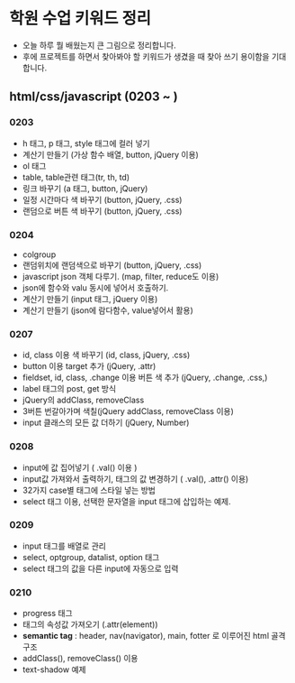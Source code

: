 # 학원 수업 키워드 정리
- 오늘 하루 뭘 배웠는지 큰 그림으로 정리합니다.
- 후에 프로젝트를 하면서 찾아봐야 할 키워드가 생겼을 때 찾아 쓰기 용이함을 기대합니다.

## html/css/javascript (0203 ~ )
### 0203
- h 태그, p 태그, style 태그에 컬러 넣기
- 계산기 만들기 (가상 함수 배열, button, jQuery 이용)
- ol 태그
- table, table관련 태그(tr, th, td)
- 링크 바꾸기 (a 태그, button, jQuery)
- 일정 시간마다 색 바꾸기 (button, jQuery, .css)
- 랜덤으로 버튼 색 바꾸기 (button, jQuery, .css)
### 0204
- colgroup
- 랜덤위치에 랜덤색으로 바꾸기 (button, jQuery, .css)
- javascript json 객체 다루기. (map, filter, reduce도 이용)
- json에 함수와 valu 동시에 넣어서 호출하기.
- 계산기 만들기 (input 태그, jQuery 이용)
- 계산기 만들기 (json에 람다함수, value넣어서 활용)
### 0207
- id, class 이용 색 바꾸기 (id, class, jQuery, .css)
- button 이용 target 추가 (jQuery, .attr)
- fieldset, id, class, .change 이용 버튼 색 추가 (jQuery, .change, .css,)
- label 태그의 post, get 방식
- jQuery의 addClass, removeClass
- 3버튼 번갈아가며 색칠(jQuery addClass, removeClass 이용)
- input 클래스의 모든 값 더하기 (jQuery, Number)
### 0208
- input에 값 집어넣기 ( .val() 이용 )
- input값 가져와서 출력하기, 태그의 값 변경하기 ( .val(), .attr() 이용)
- 32가지 case별 태그에 스타일 넣는 방법
- select 태그 이용, 선택한 문자열을 input 태그에 삽입하는 예제.
### 0209
- input 태그를 배열로 관리
- select, optgroup, datalist, option 태그
- select 태그의 값을 다른 input에 자동으로 입력
### 0210
- progress 태그
- 태그의 속성값 가져오기 (.attr(element))
- <strong>semantic tag</strong> : header, nav(navigator), main, fotter 로 이루어진 html 골격 구조
- addClass(), removeClass() 이용
- text-shadow 예제
